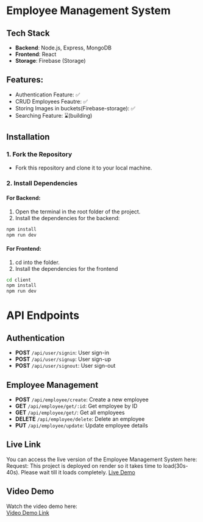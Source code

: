 # Employee Management System

## Tech Stack

- **Backend**: Node.js, Express, MongoDB
- **Frontend**: React
- **Storage**: Firebase (Storage)

## Features:
- Authentication Feature: ✅
- CRUD Employees Feautre: ✅
- Storing Images in buckets(Firebase-storage): ✅
- Searching Feature: ⌛(building)

## Installation

### 1. Fork the Repository
- Fork this repository and clone it to your local machine.

### 2. Install Dependencies

#### For Backend:
1. Open the terminal in the root folder of the project.
2. Install the dependencies for the backend:

```bash
npm install
npm run dev
```

#### For Frontend:
1. cd into the folder.
2. Install the dependencies for the frontend

```bash
cd client
npm install
npm run dev
```


# API Endpoints

## Authentication

- **POST** `/api/user/signin`: User sign-in
- **POST** `/api/user/signup`: User sign-up
- **POST** `/api/user/signout`: User sign-out

## Employee Management

- **POST** `/api/employee/create`: Create a new employee
- **GET** `/api/employee/get/:id`: Get employee by ID
- **GET** `/api/employee/get/`: Get all employees
- **DELETE** `/api/employee/delete`: Delete an employee
- **PUT** `/api/employee/update`: Update employee details

## Live Link
You can access the live version of the Employee Management System here:  
Request: This project is deployed on render so it takes time to load(30s-40s). Please wait till it loads completely.
[Live Demo](https://ems-dealsdray.onrender.com/)

## Video Demo
Watch the video demo here:  
[Video Demo Link](#)


